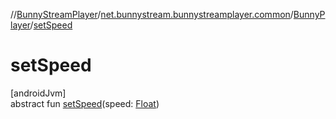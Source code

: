 //[BunnyStreamPlayer](../../../index.md)/[net.bunnystream.bunnystreamplayer.common](../index.md)/[BunnyPlayer](index.md)/[setSpeed](set-speed.md)

# setSpeed

[androidJvm]\
abstract fun [setSpeed](set-speed.md)(speed: [Float](https://kotlinlang.org/api/latest/jvm/stdlib/kotlin-stdlib/kotlin/-float/index.html))
